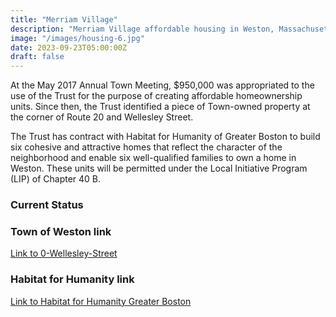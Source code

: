 ```yaml
---
title: "Merriam Village"
description: "Merriam Village affordable housing in Weston, Massachusetts"
image: "/images/housing-6.jpg"
date: 2023-09-23T05:00:00Z
draft: false
---
```


At the May 2017 Annual Town Meeting, $950,000 was appropriated to the use of the Trust for the purpose of creating affordable homeownership units. Since then, the Trust identified a piece of Town-owned property at the corner of Route 20 and Wellesley Street. 

The Trust has contract with Habitat for Humanity of Greater Boston to build six cohesive and attractive homes that reflect the character of the neighborhood and enable six well-qualified families to own a home in Weston. These units will be permitted under the Local Initiative Program (LIP) of Chapter 40 B.

### Current Status

### Town of Weston link
[Link to 0-Wellesley-Street](https://www.weston.org/1280/0-Wellesley-Street)

### Habitat for Humanity link
[Link to Habitat for Humanity Greater Boston](https://habitatboston.org/weston-build/)
